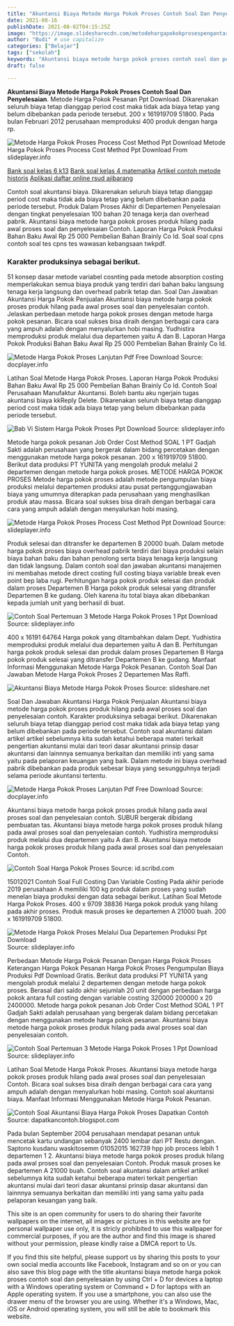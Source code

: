 ```yaml
---
title: "Akuntansi Biaya Metode Harga Pokok Proses Contoh Soal Dan Penyelesaian"
date: 2021-08-16
publishDate: 2021-08-02T04:15:25Z
image: "https://image.slidesharecdn.com/metodehargapokokprosespengantar-131118034441-phpapp02/95/metode-harga-pokok-proses-pengantar-6-638.jpg?cb=1384748161"
author: "Budi" # use capitalize
categories: ["Belajar"]
tags: ["sekolah"]
keywords: "Akuntansi biaya metode harga pokok proses contoh soal dan penyelesaian"
draft: false

---
```

<script type='text/javascript' src='//pl15944992.alternativecpmgate.com/6c/6f/d6/6c6fd630211742b4db132bd23b46b946.js'></script>
<script type='text/javascript' src='//pl15944975.alternativecpmgate.com/86/71/9a/86719ae0c65e9b2f7eb2905a08638c06.js'></script>
**Akuntansi Biaya Metode Harga Pokok Proses Contoh Soal Dan Penyelesaian**. Metode Harga Pokok Pesanan Ppt Download. Dikarenakan seluruh biaya tetap dianggap period cost maka tidak ada biaya tetap yang belum dibebankan pada periode tersebut. 200 x 161919709 51800. Pada bulan Februari 2012 perusahaan memproduksi 400 produk dengan harga rp.

![Metode Harga Pokok Proses Process Cost Method Ppt Download](https://slideplayer.info/slide/2621945/9/images/6/Contoh+perhitungan+harga+pokok+produksi+dengan+metode+harga+pokok+proses.jpg "Metode Harga Pokok Proses Process Cost Method Ppt Download")
Metode Harga Pokok Proses Process Cost Method Ppt Download From slideplayer.info

[Bank soal kelas 6 k13](/bank-soal-kelas-6-k13/)
[Bank soal kelas 4 matematika](/bank-soal-kelas-4-matematika/)
[Artikel contoh metode historis](/artikel-contoh-metode-historis/)
[Aplikasi daftar online rsud ajibarang](/aplikasi-daftar-online-rsud-ajibarang/)

Contoh soal akuntansi biaya. Dikarenakan seluruh biaya tetap dianggap period cost maka tidak ada biaya tetap yang belum dibebankan pada periode tersebut. Produk Dalam Proses Akhir di Departemen Penyelesaian dengan tingkat penyelesaian 100 bahan 20 tenaga kerja dan overhead pabrik. Akuntansi biaya metode harga pokok proses produk hilang pada awal proses soal dan penyelesaian Contoh. Laporan Harga Pokok Produksi Bahan Baku Awal Rp 25 000 Pembelian Bahan Brainly Co Id. Soal soal cpns contoh soal tes cpns tes wawasan kebangsaan twkpdf.

### Karakter produksinya sebagai berikut.

51 konsep dasar metode variabel cosnting pada metode absorption costing memperlakukan semua biaya produk yang terdiri dari bahan baku langsung tenaga kerja langsung dan overhead pabrik tetap dan. Soal Dan Jawaban Akuntansi Harga Pokok Penjualan Akuntansi biaya metode harga pokok proses produk hilang pada awal proses soal dan penyelesaian contoh. Jelaskan perbedaan metode harga pokok proses dengan metode harga pokok pesanan. Bicara soal sukses bisa diraih dengan berbagai cara cara yang ampuh adalah dengan menyalurkan hobi masing. Yudhistira memproduksi produk melalui dua departemen yaitu A dan B. Laporan Harga Pokok Produksi Bahan Baku Awal Rp 25 000 Pembelian Bahan Brainly Co Id.


![Metode Harga Pokok Proses Lanjutan Pdf Free Download](https://docplayer.info/docs-images/40/65674/images/page_7.jpg "Metode Harga Pokok Proses Lanjutan Pdf Free Download")
Source: docplayer.info

Latihan Soal Metode Harga Pokok Proses. Laporan Harga Pokok Produksi Bahan Baku Awal Rp 25 000 Pembelian Bahan Brainly Co Id. Contoh Soal Perusahaan Manufaktur Akuntansi. Boleh bantu aku ngerjain tugas akuntansi biaya kkReply Delete. Dikarenakan seluruh biaya tetap dianggap period cost maka tidak ada biaya tetap yang belum dibebankan pada periode tersebut.

![Bab Vi Sistem Harga Pokok Proses Ppt Download](https://slideplayer.info/slide/11950335/67/images/22/Contoh+Soal+%3A.jpg "Bab Vi Sistem Harga Pokok Proses Ppt Download")
Source: slideplayer.info

Metode harga pokok pesanan Job Order Cost Method SOAL 1 PT Gadjah Sakti adalah perusahaan yang bergerak dalam bidang percetakan dengan menggunakan metode harga pokok pesanan. 200 x 161919709 51800. Berikut data produksi PT YUNITA yang mengolah produk melalui 2 departemen dengan metode harga pokok proses. METODE HARGA POKOK PROSES Metode harga pokok proses adalah metode pengumpulan biaya produksi melalui departemen produksi atau pusat pertanggungjawaban biaya yang umumnya diterapkan pada perusahaan yang menghasilkan produk atau massa. Bicara soal sukses bisa diraih dengan berbagai cara cara yang ampuh adalah dengan menyalurkan hobi masing.

![Metode Harga Pokok Proses Process Cost Method Ppt Download](https://slideplayer.info/slide/2621945/9/images/6/Contoh+perhitungan+harga+pokok+produksi+dengan+metode+harga+pokok+proses.jpg "Metode Harga Pokok Proses Process Cost Method Ppt Download")
Source: slideplayer.info

Produk selesai dan ditransfer ke departemen B 20000 buah. Dalam metode harga pokok proses biaya overhead pabrik terdiri dari biaya produksi selain biaya bahan baku dan bahan penolong serta biaya tenaga kerja langsung dan tidak langsung. Dalam contoh soal dan jawaban akuntansi manajemen ini membahas metode direct costing full costing biaya variable break even point bep laba rugi. Perhitungan harga pokok produk selesai dan produk dalam proses Departemen B Harga pokok produk selesai yang ditransfer Departemen B ke gudang. Oleh karena itu total biaya akan dibebankan kepada jumlah unit yang berhasil di buat.

![Contoh Soal Pertemuan 3 Metode Harga Pokok Proses 1 Ppt Download](https://slideplayer.info/slide/2591633/9/images/2/Metode+Harga+Pokok+Proses+Satu+Departemen.jpg "Contoh Soal Pertemuan 3 Metode Harga Pokok Proses 1 Ppt Download")
Source: slideplayer.info

400 x 16191 64764 Harga pokok yang ditambahkan dalam Dept. Yudhistira memproduksi produk melalui dua departemen yaitu A dan B. Perhitungan harga pokok produk selesai dan produk dalam proses Departemen B Harga pokok produk selesai yang ditransfer Departemen B ke gudang. Manfaat Informasi Menggunakan Metode Harga Pokok Pesanan. Contoh Soal Dan Jawaban Metode Harga Pokok Proses 2 Departemen Mas Raffi.

![Akuntansi Biaya Metode Harga Pokok Proses](https://image.slidesharecdn.com/akuntansibiayabaru-perfect-170911042429/95/akuntansi-biaya-metode-harga-pokok-proses-15-638.jpg?cb=1505104162 "Akuntansi Biaya Metode Harga Pokok Proses")
Source: slideshare.net

Soal Dan Jawaban Akuntansi Harga Pokok Penjualan Akuntansi biaya metode harga pokok proses produk hilang pada awal proses soal dan penyelesaian contoh. Karakter produksinya sebagai berikut. Dikarenakan seluruh biaya tetap dianggap period cost maka tidak ada biaya tetap yang belum dibebankan pada periode tersebut. Contoh soal akuntansi dalam artikel artikel sebelumnya kita sudah ketahui beberapa materi terkait pengertian akuntansi mulai dari teori dasar akuntansi prinsip dasar akuntansi dan lainnnya semuanya berkaitan dan memiliki inti yang sama yaitu pada pelaporan keuangan yang baik. Dalam metode ini biaya overhead pabrik dibebankan pada produk sebesar biaya yang sesungguhnya terjadi selama periode akuntansi tertentu.

![Metode Harga Pokok Proses Lanjutan Pdf Free Download](https://docplayer.info/docs-images/40/65674/images/page_4.jpg "Metode Harga Pokok Proses Lanjutan Pdf Free Download")
Source: docplayer.info

Akuntansi biaya metode harga pokok proses produk hilang pada awal proses soal dan penyelesaian contoh. SUBUR bergerak dibidang pembuatan tas. Akuntansi biaya metode harga pokok proses produk hilang pada awal proses soal dan penyelesaian contoh. Yudhistira memproduksi produk melalui dua departemen yaitu A dan B. Akuntansi biaya metode harga pokok proses produk hilang pada awal proses soal dan penyelesaian Contoh.

![Contoh Soal Harga Pokok Proses](https://imgv2-1-f.scribdassets.com/img/document/171866688/original/a1f9d2bfc4/1623340592?v=1 "Contoh Soal Harga Pokok Proses")
Source: id.scribd.com

15012021 Contoh Soal Full Costing Dan Variable Costing Pada akhir periode 2019 perusahaan A memiliki 100 kg produk dalam proses yang sudah menelan biaya produksi dengan data sebagai berikut. Latihan Soal Metode Harga Pokok Proses. 400 x 9709 38836 Harga pokok produk yang hilang pada akhir proses. Produk masuk proses ke departemen A 21000 buah. 200 x 161919709 51800.

![Metode Harga Pokok Proses Melalui Dua Departemen Produksi Ppt Download](https://slideplayer.info/slide/11963571/68/images/3/Contoh%3A+PT+Beruang+Madu+memeliki+2+departemen+produksi%2C+departemen+A+dan+departemen+B+untuk+menghasilkan+produknya..jpg "Metode Harga Pokok Proses Melalui Dua Departemen Produksi Ppt Download")
Source: slideplayer.info

Perbedaan Metode Harga Pokok Pesanan Dengan Harga Pokok Proses Keterangan Harga Pokok Pesanan Harga Pokok Proses Pengumpulan Biaya Produksi Pdf Download Gratis. Berikut data produksi PT YUNITA yang mengolah produk melalui 2 departemen dengan metode harga pokok proses. Berasal dari saldo akhir sejumlah 20 unit dengan perbedaan harga pokok antara full costing dengan variable costing 320000 200000 x 20 2400000. Metode harga pokok pesanan Job Order Cost Method SOAL 1 PT Gadjah Sakti adalah perusahaan yang bergerak dalam bidang percetakan dengan menggunakan metode harga pokok pesanan. Akuntansi biaya metode harga pokok proses produk hilang pada awal proses soal dan penyelesaian contoh.

![Contoh Soal Pertemuan 3 Metode Harga Pokok Proses 1 Ppt Download](https://slideplayer.info/slide/2591633/9/images/7/Metode+Harga+Pokok+Proses+Dua+Departemen.jpg "Contoh Soal Pertemuan 3 Metode Harga Pokok Proses 1 Ppt Download")
Source: slideplayer.info

Latihan Soal Metode Harga Pokok Proses. Akuntansi biaya metode harga pokok proses produk hilang pada awal proses soal dan penyelesaian Contoh. Bicara soal sukses bisa diraih dengan berbagai cara cara yang ampuh adalah dengan menyalurkan hobi masing. Contoh soal akuntansi biaya. Manfaat Informasi Menggunakan Metode Harga Pokok Pesanan.

![Contoh Soal Akuntansi Biaya Harga Pokok Proses Dapatkan Contoh](https://image.slidesharecdn.com/metodehargapokokprosespengantar-131118034441-phpapp02/95/metode-harga-pokok-proses-pengantar-6-638.jpg?cb=1384748161 "Contoh Soal Akuntansi Biaya Harga Pokok Proses Dapatkan Contoh")
Source: dapatkancontoh.blogspot.com

Pada bulan September 2004 perusahaan mendapat pesanan untuk mencetak kartu undangan sebanyak 2400 lembar dari PT Restu dengan. Saptono kusdanu waskitosemm 01052015 162739 hpp job process lebih 1 departemen 1 2. Akuntansi biaya metode harga pokok proses produk hilang pada awal proses soal dan penyelesaian Contoh. Produk masuk proses ke departemen A 21000 buah. Contoh soal akuntansi dalam artikel artikel sebelumnya kita sudah ketahui beberapa materi terkait pengertian akuntansi mulai dari teori dasar akuntansi prinsip dasar akuntansi dan lainnnya semuanya berkaitan dan memiliki inti yang sama yaitu pada pelaporan keuangan yang baik.

This site is an open community for users to do sharing their favorite wallpapers on the internet, all images or pictures in this website are for personal wallpaper use only, it is stricly prohibited to use this wallpaper for commercial purposes, if you are the author and find this image is shared without your permission, please kindly raise a DMCA report to Us.

If you find this site helpful, please support us by sharing this posts to your own social media accounts like Facebook, Instagram and so on or you can also save this blog page with the title akuntansi biaya metode harga pokok proses contoh soal dan penyelesaian by using Ctrl + D for devices a laptop with a Windows operating system or Command + D for laptops with an Apple operating system. If you use a smartphone, you can also use the drawer menu of the browser you are using. Whether it's a Windows, Mac, iOS or Android operating system, you will still be able to bookmark this website.
